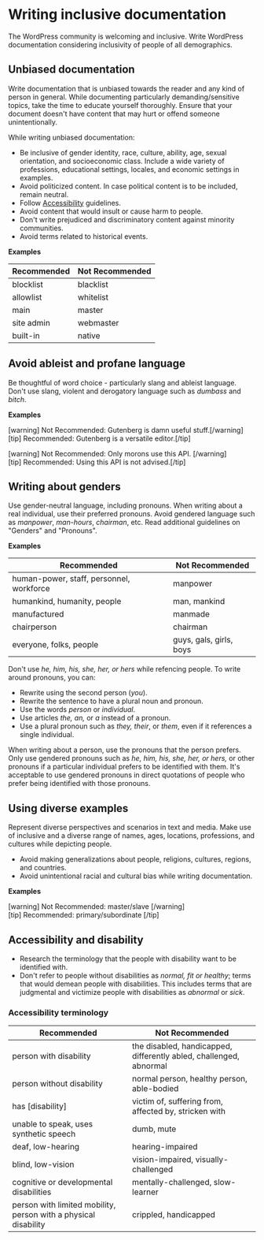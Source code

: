 # Writing inclusive documentation

The WordPress community is welcoming and inclusive. Write WordPress documentation considering inclusivity of people of all demographics.

## Unbiased documentation

Write documentation that is unbiased towards the reader and any kind of person in general. While documenting particularly demanding/sensitive topics, take the time to educate yourself thoroughly. Ensure that your document doesn't have content that may hurt or offend someone unintentionally.  

While writing unbiased documentation:
 - Be inclusive of gender identity, race, culture, ability, age, sexual orientation, and socioeconomic class. Include a wide variety of professions, educational settings, locales, and economic settings in examples.
 - Avoid politicized content. In case political content is to be included, remain neutral.
 - Follow [Accessibility](/docs/2-document-guidelines/accessibility.md) guidelines.
 - Avoid content that would insult or cause harm to people.
 - Don't write prejudiced and discriminatory content against minority communities.
 - Avoid terms related to historical events.

**Examples**  

| Recommended | Not Recommended |
|-----------|-----------|
| blocklist | blacklist |
| allowlist | whitelist |
| main | master |
| site admin | webmaster |
| built-in | native |

## Avoid ableist and profane language

Be thoughtful of word choice - particularly slang and ableist language. Don't use slang, violent and derogatory language such as *dumbass* and *bitch*.

**Examples**  

[warning] Not Recommended: Gutenberg is damn useful stuff.[/warning]  
[tip] Recommended: Gutenberg is a versatile editor.[/tip]

[warning] Not Recommended: Only morons use this API. [/warning]  
[tip] Recommended: Using this API is not advised.[/tip]

## Writing about genders

Use gender-neutral language, including pronouns. When writing about a real individual, use their preferred pronouns. Avoid gendered language such as *manpower*, *man-hours*, *chairman*, etc. Read additional guidelines on "Genders" and "Pronouns".  

**Examples**  

| Recommended          | Not Recommended |
|----------------------|-----------------|
| human-power, staff, personnel, workforce | manpower |
| humankind, humanity, people | man, mankind |
| manufactured | manmade |
| chairperson | chairman |
| everyone, folks, people | guys, gals, girls, boys |

Don't use *he, him, his, she, her, or hers* while refencing people. To write around pronouns, you can:
- Rewrite using the second person (*you*).
- Rewrite the sentence to have a plural noun and pronoun.
- Use the words *person* or *individual*.
- Use articles *the, an,* or *a* instead of a pronoun.
- Use a plural pronoun such as *they, their*, or *them*, even if it references a single individual.

When writing about a person, use the pronouns that the person prefers. Only use gendered pronouns such as *he, him, his, she, her, or hers,* or other pronouns if a particular individual prefers to be identified with them. It's acceptable to use gendered pronouns in direct quotations of people who prefer being identified with those pronouns.

## Using diverse examples

Represent diverse perspectives and scenarios in text and media. Make use of inclusive and a diverse range of names, ages, locations, professions, and cultures while depicting people.
- Avoid making generalizations about people, religions, cultures, regions, and countries.
- Avoid unintentional racial and cultural bias while writing documentation.  

**Examples**  

[warning] Not Recommended: master/slave [/warning]  
[tip] Recommended: primary/subordinate [/tip]  

## Accessibility and disability

- Research the terminology that the people with disability want to be identified with.
- Don't refer to people without disabilities as *normal, fit or healthy*; terms that would demean people with disabilities. This includes terms that are judgmental and victimize people with disabilities as *abnormal* or *sick*.  

### Accessibility terminology

| Recommended          | Not Recommended |
|----------------------|-----------------|
| person with disability | the disabled, handicapped, differently abled, challenged, abnormal |
| person without disability | normal person, healthy person, able-bodied |
| has [disability] | victim of, suffering from, affected by, stricken with |
| unable to speak, uses synthetic speech | dumb, mute |
| deaf, low-hearing | hearing-impaired |
| blind, low-vision | vision-impaired, visually-challenged |
| cognitive or developmental disabilities | mentally-challenged, slow-learner |
| person with limited mobility, person with a physical disability | crippled, handicapped |
